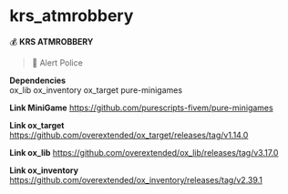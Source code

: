 # krs_atmrobbery
:moneybag:  **KRS ATMROBBERY**  

> :police_car:  Alert Police

 **Dependencies**  
  ox_lib
  ox_inventory
  ox_target
  pure-minigames


  **Link MiniGame**  https://github.com/purescripts-fivem/pure-minigames

  **Link ox_target**  https://github.com/overextended/ox_target/releases/tag/v1.14.0

  **Link ox_lib**  https://github.com/overextended/ox_lib/releases/tag/v3.17.0

  **Link ox_inventory**  https://github.com/overextended/ox_inventory/releases/tag/v2.39.1
